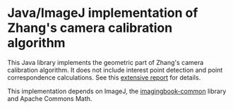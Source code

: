 # Java/ImageJ implementation of Zhang's camera calibration algorithm #

This Java library implements the geometric part of Zhang's camera calibration algorithm. 
It does not include interest point detection and point correspondence calculations.
See this [extensive report](https://www.researchgate.net/publication/303233579_Zhang%27s_Camera_Calibration_Algorithm_In-Depth_Tutorial_and_Implementation) for details.

This implementation depends on ImageJ, 
the [imagingbook-common](https://bitbucket.org/imagingbook/imagingbook-public) library and 
Apache Commons Math.